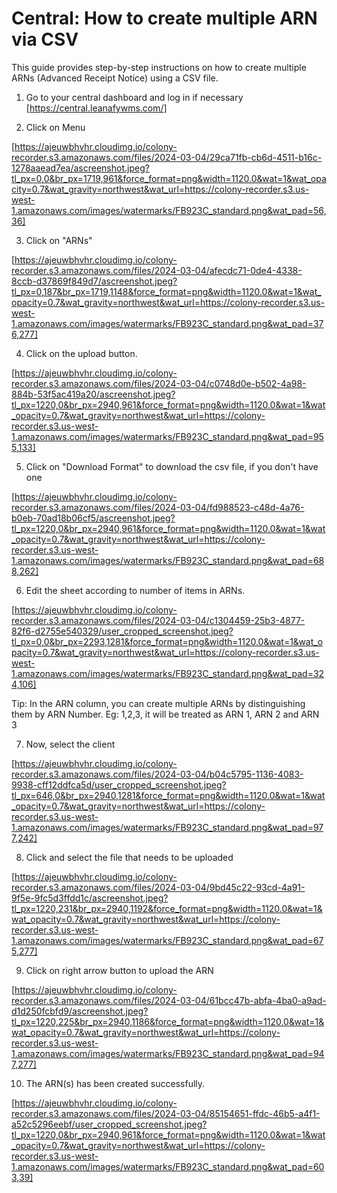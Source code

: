 # Central: How to create multiple ARN via CSV

This guide provides step-by-step instructions on how to create multiple ARNs (Advanced Receipt Notice) using a CSV file.

1. Go to your central dashboard and log in if necessary [https://central.leanafywms.com/]


2. Click on Menu

[https://ajeuwbhvhr.cloudimg.io/colony-recorder.s3.amazonaws.com/files/2024-03-04/29ca71fb-cb6d-4511-b16c-1278aaead7ea/ascreenshot.jpeg?tl_px=0,0&br_px=1719,961&force_format=png&width=1120.0&wat=1&wat_opacity=0.7&wat_gravity=northwest&wat_url=https://colony-recorder.s3.us-west-1.amazonaws.com/images/watermarks/FB923C_standard.png&wat_pad=56,36]


3. Click on "ARNs"

[https://ajeuwbhvhr.cloudimg.io/colony-recorder.s3.amazonaws.com/files/2024-03-04/afecdc71-0de4-4338-8ccb-d37869f849d7/ascreenshot.jpeg?tl_px=0,187&br_px=1719,1148&force_format=png&width=1120.0&wat=1&wat_opacity=0.7&wat_gravity=northwest&wat_url=https://colony-recorder.s3.us-west-1.amazonaws.com/images/watermarks/FB923C_standard.png&wat_pad=376,277]


4. Click on the upload button.

[https://ajeuwbhvhr.cloudimg.io/colony-recorder.s3.amazonaws.com/files/2024-03-04/c0748d0e-b502-4a98-884b-53f5ac419a20/ascreenshot.jpeg?tl_px=1220,0&br_px=2940,961&force_format=png&width=1120.0&wat=1&wat_opacity=0.7&wat_gravity=northwest&wat_url=https://colony-recorder.s3.us-west-1.amazonaws.com/images/watermarks/FB923C_standard.png&wat_pad=955,133]


5. Click on "Download Format" to download the csv file, if you don't have one

[https://ajeuwbhvhr.cloudimg.io/colony-recorder.s3.amazonaws.com/files/2024-03-04/fd988523-c48d-4a76-b0eb-70ad18b06cf5/ascreenshot.jpeg?tl_px=1220,0&br_px=2940,961&force_format=png&width=1120.0&wat=1&wat_opacity=0.7&wat_gravity=northwest&wat_url=https://colony-recorder.s3.us-west-1.amazonaws.com/images/watermarks/FB923C_standard.png&wat_pad=688,262]


6. Edit the sheet according to number of items in ARNs.

[https://ajeuwbhvhr.cloudimg.io/colony-recorder.s3.amazonaws.com/files/2024-03-04/c1304459-25b3-4877-82f6-d2755e540329/user_cropped_screenshot.jpeg?tl_px=0,0&br_px=2293,1281&force_format=png&width=1120.0&wat=1&wat_opacity=0.7&wat_gravity=northwest&wat_url=https://colony-recorder.s3.us-west-1.amazonaws.com/images/watermarks/FB923C_standard.png&wat_pad=324,106]


Tip: In the ARN column, you can create multiple ARNs by distinguishing them by ARN Number. Eg: 1,2,3, it will be treated as ARN 1, ARN 2 and ARN 3


7. Now, select the client

[https://ajeuwbhvhr.cloudimg.io/colony-recorder.s3.amazonaws.com/files/2024-03-04/b04c5795-1136-4083-9938-cff12ddfca5d/user_cropped_screenshot.jpeg?tl_px=646,0&br_px=2940,1281&force_format=png&width=1120.0&wat=1&wat_opacity=0.7&wat_gravity=northwest&wat_url=https://colony-recorder.s3.us-west-1.amazonaws.com/images/watermarks/FB923C_standard.png&wat_pad=977,242]


8. Click and select the file that needs to be uploaded

[https://ajeuwbhvhr.cloudimg.io/colony-recorder.s3.amazonaws.com/files/2024-03-04/9bd45c22-93cd-4a91-9f5e-9fc5d3ffdd1c/ascreenshot.jpeg?tl_px=1220,231&br_px=2940,1192&force_format=png&width=1120.0&wat=1&wat_opacity=0.7&wat_gravity=northwest&wat_url=https://colony-recorder.s3.us-west-1.amazonaws.com/images/watermarks/FB923C_standard.png&wat_pad=675,277]


9. Click on right arrow button to upload the ARN

[https://ajeuwbhvhr.cloudimg.io/colony-recorder.s3.amazonaws.com/files/2024-03-04/61bcc47b-abfa-4ba0-a9ad-d1d250fcbfd9/ascreenshot.jpeg?tl_px=1220,225&br_px=2940,1186&force_format=png&width=1120.0&wat=1&wat_opacity=0.7&wat_gravity=northwest&wat_url=https://colony-recorder.s3.us-west-1.amazonaws.com/images/watermarks/FB923C_standard.png&wat_pad=947,277]


10. The ARN(s) has been created successfully.

[https://ajeuwbhvhr.cloudimg.io/colony-recorder.s3.amazonaws.com/files/2024-03-04/85154651-ffdc-46b5-a4f1-a52c5296eebf/user_cropped_screenshot.jpeg?tl_px=1220,0&br_px=2940,961&force_format=png&width=1120.0&wat=1&wat_opacity=0.7&wat_gravity=northwest&wat_url=https://colony-recorder.s3.us-west-1.amazonaws.com/images/watermarks/FB923C_standard.png&wat_pad=603,39]